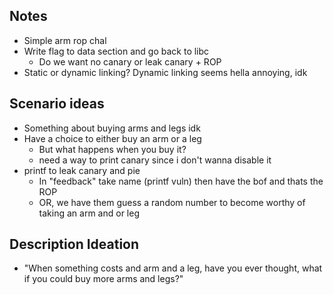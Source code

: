 ## Notes
- Simple arm rop chal
- Write flag to data section and go back to libc
	- Do we want no canary or leak canary + ROP
- Static or dynamic linking? Dynamic linking seems hella annoying, idk

## Scenario ideas
- Something about buying arms and legs idk
- Have a choice to either buy an arm or a leg
	- But what happens when you buy it?
	- need a way to print canary since i don't wanna disable it
- printf to leak canary and pie
	- In "feedback" take name (printf vuln) then have the bof and thats the ROP
	- OR, we have them guess a random number to become worthy of taking an arm and or leg


## Description Ideation
- "When something costs and arm and a leg, have you ever thought, what if you could buy more arms and legs?" 



